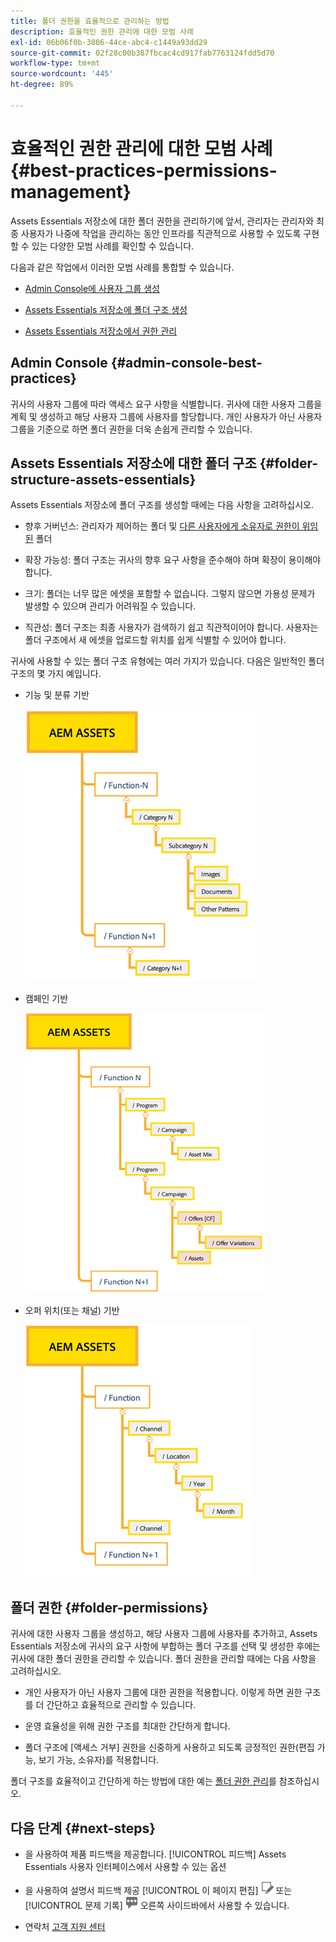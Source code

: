 ```yaml
---
title: 폴더 권한을 효율적으로 관리하는 방법
description: 효율적인 권한 관리에 대한 모범 사례
exl-id: 06b06f0b-3806-44ce-abc4-c1449a93dd29
source-git-commit: 02f28c00b387fbcac4cd917fab7763124fdd5d70
workflow-type: tm+mt
source-wordcount: '445'
ht-degree: 89%

---
```


# 효율적인 권한 관리에 대한 모범 사례 {#best-practices-permissions-management}

Assets Essentials 저장소에 대한 폴더 권한을 관리하기에 앞서, 관리자는 관리자와 최종 사용자가 나중에 작업을 관리하는 동안 인프라를 직관적으로 사용할 수 있도록 구현할 수 있는 다양한 모범 사례를 확인할 수 있습니다.

다음과 같은 작업에서 이러한 모범 사례를 통합할 수 있습니다.

* [Admin Console에 사용자 그룹 생성](#admin-console-best-practices)

* [Assets Essentials 저장소에 폴더 구조 생성](#folder-structure-assets-essentials)

* [Assets Essentials 저장소에서 권한 관리](#folder-permissions)

## Admin Console {#admin-console-best-practices}

귀사의 사용자 그룹에 따라 액세스 요구 사항을 식별합니다. 귀사에 대한 사용자 그룹을 계획 및 생성하고 해당 사용자 그룹에 사용자를 할당합니다. 개인 사용자가 아닌 사용자 그룹을 기준으로 하면 폴더 권한을 더욱 손쉽게 관리할 수 있습니다.

## Assets Essentials 저장소에 대한 폴더 구조 {#folder-structure-assets-essentials}

Assets Essentials 저장소에 폴더 구조를 생성할 때에는 다음 사항을 고려하십시오.

* 향후 거버넌스: 관리자가 제어하는 폴더 및 [다른 사용자에게 소유자로 권한이 위임된](manage-permissions.md##manage-permissions-folders) 폴더

* 확장 가능성: 폴더 구조는 귀사의 향후 요구 사항을 준수해야 하며 확장이 용이해야 합니다.

* 크기: 폴더는 너무 많은 에셋을 포함할 수 없습니다. 그렇지 않으면 가용성 문제가 발생할 수 있으며 관리가 어려워질 수 있습니다.

* 직관성: 폴더 구조는 최종 사용자가 검색하기 쉽고 직관적이어야 합니다. 사용자는 폴더 구조에서 새 에셋을 업로드할 위치를 쉽게 식별할 수 있어야 합니다.

귀사에 사용할 수 있는 폴더 구조 유형에는 여러 가지가 있습니다. 다음은 일반적인 폴더 구조의 몇 가지 예입니다.

* 기능 및 분류 기반

   ![기능 및 분류](assets/function-categorization.png)

* 캠페인 기반

   ![캠페인 기반](assets/campaign-based.png)

* 오퍼 위치(또는 채널) 기반

   ![오퍼 위치 기반](assets/offer-location.png)


## 폴더 권한 {#folder-permissions}

귀사에 대한 사용자 그룹을 생성하고, 해당 사용자 그룹에 사용자를 추가하고, Assets Essentials 저장소에 귀사의 요구 사항에 부합하는 폴더 구조를 선택 및 생성한 후에는 귀사에 대한 폴더 권한을 관리할 수 있습니다. 폴더 권한을 관리할 때에는 다음 사항을 고려하십시오.

* 개인 사용자가 아닌 사용자 그룹에 대한 권한을 적용합니다. 이렇게 하면 권한 구조를 더 간단하고 효율적으로 관리할 수 있습니다.

* 운영 효율성을 위해 권한 구조를 최대한 간단하게 합니다.

* 폴더 구조에 [액세스 거부] 권한을 신중하게 사용하고 되도록 긍정적인 권한(편집 가능, 보기 가능, 소유자)를 적용합니다.

폴더 구조를 효율적이고 간단하게 하는 방법에 대한 예는 [폴더 권한 관리](manage-permissions.md##manage-permissions-folders)를 참조하십시오.

## 다음 단계 {#next-steps}

* 을 사용하여 제품 피드백을 제공합니다. [!UICONTROL 피드백] Assets Essentials 사용자 인터페이스에서 사용할 수 있는 옵션

* 을 사용하여 설명서 피드백 제공 [!UICONTROL 이 페이지 편집] ![페이지 편집](assets/do-not-localize/edit-page.png) 또는 [!UICONTROL 문제 기록] ![gitHub 문제 만들기](assets/do-not-localize/github-issue.png) 오른쪽 사이드바에서 사용할 수 있습니다.

* 연락처 [고객 지원 센터](https://experienceleague.adobe.com/?support-solution=General#support)
